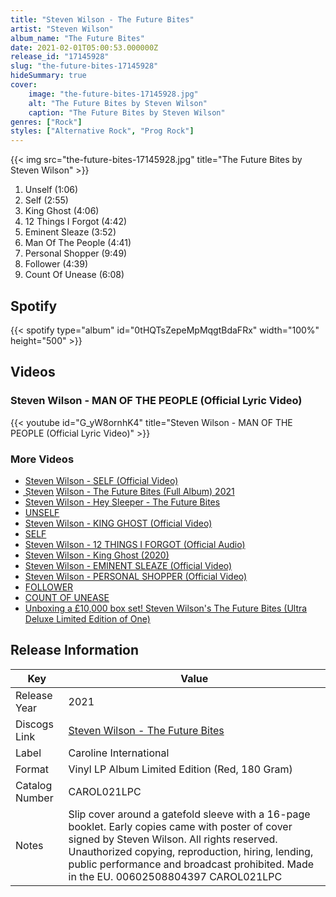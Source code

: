 ```yaml
---
title: "Steven Wilson - The Future Bites"
artist: "Steven Wilson"
album_name: "The Future Bites"
date: 2021-02-01T05:00:53.000000Z
release_id: "17145928"
slug: "the-future-bites-17145928"
hideSummary: true
cover:
    image: "the-future-bites-17145928.jpg"
    alt: "The Future Bites by Steven Wilson"
    caption: "The Future Bites by Steven Wilson"
genres: ["Rock"]
styles: ["Alternative Rock", "Prog Rock"]
---
```


{{< img src="the-future-bites-17145928.jpg" title="The Future Bites by Steven Wilson" >}}

<!-- section break -->

1. Unself (1:06)
2. Self (2:55)
3. King Ghost (4:06)
4. 12 Things I Forgot (4:42)
5. Eminent Sleaze (3:52)
6. Man Of The People (4:41)
7. Personal Shopper (9:49)
8. Follower (4:39)
9. Count Of Unease (6:08)

<!-- section break -->


## Spotify
{{< spotify type="album" id="0tHQTsZepeMpMqgtBdaFRx" width="100%" height="500" >}}



## Videos
### Steven Wilson - MAN OF THE PEOPLE (Official Lyric Video)
{{< youtube id="G_yW8ornhK4" title="Steven Wilson - MAN OF THE PEOPLE (Official Lyric Video)" >}}<br>

### More Videos

- [Steven Wilson - SELF (Official Video)](https://www.youtube.com/watch?v=UroVey4fJ_g)
- [S͟teven W͟ilson - The Future Bites (Full Album) 2021](https://www.youtube.com/watch?v=fd7NTkWEBHo)
- [Steven Wilson - Hey Sleeper - The Future Bites](https://www.youtube.com/watch?v=QxHXQfV7Mt4)
- [UNSELF](https://www.youtube.com/watch?v=7VuItbHUsaQ)
- [Steven Wilson - KING GHOST (Official Video)](https://www.youtube.com/watch?v=zSvdLcS62ZM)
- [SELF](https://www.youtube.com/watch?v=svUx9D3WCr4)
- [Steven Wilson - 12 THINGS I FORGOT (Official Audio)](https://www.youtube.com/watch?v=7wZrYAgf8d8)
- [Steven Wilson - King Ghost (2020)](https://www.youtube.com/watch?v=M55vjv1Bed0)
- [Steven Wilson - EMINENT SLEAZE (Official Video)](https://www.youtube.com/watch?v=kUKmOkrcMig)
- [Steven Wilson - PERSONAL SHOPPER (Official Video)](https://www.youtube.com/watch?v=sX22dFMSNcg)
- [FOLLOWER](https://www.youtube.com/watch?v=Vr5zrU4fk_k)
- [COUNT OF UNEASE](https://www.youtube.com/watch?v=wsoA82vOtns)
- [Unboxing a £10,000 box set! Steven Wilson's The Future Bites (Ultra Deluxe Limited Edition of One)](https://www.youtube.com/watch?v=v1vm4mUyuGo)


## Release Information
|  Key           | Value                                                |
| ---------------| ---------------------------------------------------- |
| Release Year   | 2021                                   |
| Discogs Link   | [Steven Wilson - The Future Bites](https://www.discogs.com/release/17145928-Steven-Wilson-The-Future-Bites) |
| Label          | Caroline International |
| Format         | Vinyl LP Album Limited Edition (Red, 180 Gram) |
| Catalog Number | CAROL021LPC |
| Notes | Slip cover around a gatefold sleeve with a 16-page booklet. Early copies came with poster of cover signed by Steven Wilson.  All rights reserved. Unauthorized copying, reproduction, hiring, lending, public performance and broadcast prohibited. Made in the EU. 00602508804397 CAROL021LPC |